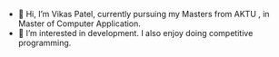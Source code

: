 - 👋 Hi, I’m Vikas Patel, currently pursuing my Masters from AKTU , in Master of Computer Application.
- 👀 I’m interested in development. I also enjoy doing competitive programming.
<!---- 🌱 I’m currently learning ...
- 💞️ I’m looking to collaborate on ...
- 📫 How to reach me ...


Pateldevlop/Pateldevlop is a ✨ special ✨ repository because its `README.md` (this file) appears on your GitHub profile.
You can click the Preview link to take a look at your changes.
--->
